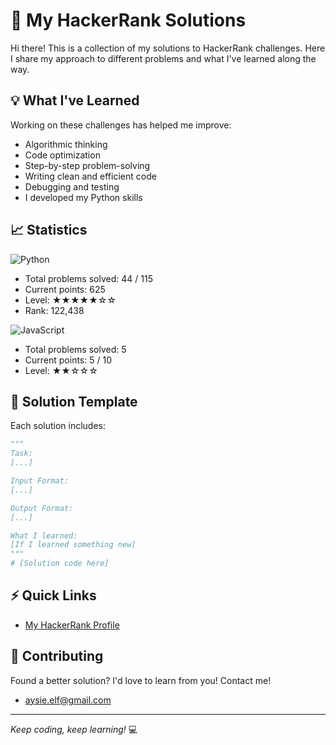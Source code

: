 # 🎯 My HackerRank Solutions

Hi there! This is a collection of my solutions to HackerRank challenges. 
Here I share my approach to different problems and what I've learned along the way.

## 💡 What I've Learned
Working on these challenges has helped me improve:
- Algorithmic thinking
- Code optimization
- Step-by-step problem-solving
- Writing clean and efficient code
- Debugging and testing
- I developed my Python skills

## 📈 Statistics
![Python](https://img.shields.io/badge/Python-14354C?style=for-the-badge&logo=python&logoColor=white)
- Total problems solved: 44 / 115
- Current points: 625
- Level: ★★★★★☆☆
- Rank: 122,438


![JavaScript](https://img.shields.io/badge/JavaScript-323330?style=for-the-badge&logo=javascript&logoColor=F7DF1E)
- Total problems solved: 5
- Current points: 5 / 10
- Level: ★★☆☆☆

## 📝 Solution Template

Each solution includes:
```python
"""
Task:
[...]

Input Format:
[...]

Output Format:
[...]

What I learned:
[If I learned something new]
"""
# [Solution code here]
```

## ⚡ Quick Links
- [My HackerRank Profile](https://www.hackerrank.com/profile/aysie_elf)

## 🌟 Contributing
Found a better solution? I'd love to learn from you! Contact me!
- aysie.elf@gmail.com
---
*Keep coding, keep learning!* 💻
